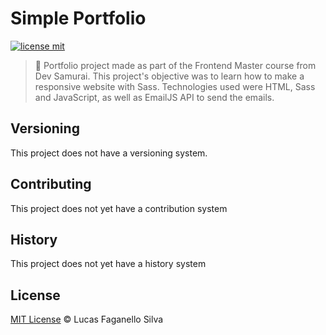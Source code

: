 # Simple Portfolio

[![license mit](https://img.shields.io/github/license/Luc4sf/Portfolio-Example)](https://github.com/Luc4sf/Portfolio-Example/blob/main/LICENSE.md)

> :rocket: Portfolio project made as part of the Frontend Master course from Dev Samurai.
> This project's objective was to learn how to make a responsive website with Sass.
> Technologies used were HTML, Sass and JavaScript, as well as EmailJS API to send the emails.

## Versioning

This project does not have a versioning system.

## Contributing

This project does not yet have a contribution system

## History

This project does not yet have a history system

## License
[MIT License](https://github.com/Luc4sf/Portfolio-Example/blob/main/LICENSE.md) © Lucas Faganello Silva
